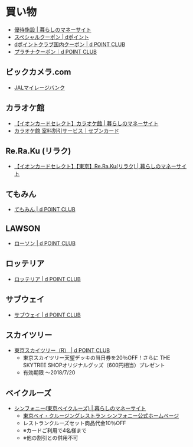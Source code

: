 # 買い物

- [優待施設 \| 暮らしのマネーサイト](http://area.aeon.co.jp/)
- [スペシャルクーポン | dポイント](https://www.premium-coupon.jp/docomo/)
- [dポイントクラブ国内クーポン \| d POINT CLUB](http://smt.docomo.ne.jp/portal/dpoint/src/dpc_web_coupon_category.html)
- [プラチナクーポン｜d POINT CLUB](https://dpoint.jp/ctrw/web/coupon/platinum_coup.html)

## ビックカメラ.com

- [JALマイレージバンク](http://partner.jal.co.jp/site/shop1/?tp=10589)

## カラオケ館

- [【イオンカードセレクト】カラオケ館 \| 暮らしのマネーサイト](http://area.aeon.co.jp/detail.html?id=16023&category=&page=1&prefecture=)
- [カラオケ館 室料割引サービス｜セブンカード](https://www.7card.co.jp/yutai/karaokekan/index.html)

## Re.Ra.Ku (リラク)

- [【イオンカードセレクト】【東京】Re\.Ra\.Ku\(リラク\) \| 暮らしのマネーサイト](http://area.aeon.co.jp/detail.html?id=15241&category=&page=1&prefecture=)

## てもみん

- [てもみん \| d POINT CLUB](https://dpoint.jp/ctrw/src/store/item/?id=8171&tab=coupon)

## LAWSON

- [ローソン \| d POINT CLUB](https://dpoint.jp/ctrw/src/store/item/?id=7780&tab=coupon)

## ロッテリア

- [ロッテリア \| d POINT CLUB](https://dpoint.jp/ctrw/src/store/item/?id=8107&tab=coupon)

## サブウェイ

- [サブウェイ \| d POINT CLUB](https://dpoint.jp/ctrw/src/store/item/?id=8104&tab=coupon)

## スカイツリー

- [東京スカイツリー（R） \| d POINT CLUB](https://dpoint.jp/ctrw/src/store/item/?id=69351&tab=coupon)
  - 東京スカイツリー天望デッキの当日券を20％OFF！さらに THE SKYTREE SHOPオリジナルグッズ（600円相当）プレゼント
  - 有効期限	〜2018/7/20

## ベイクルーズ

- [シンフォニー\(東京ベイクルーズ\) \| 暮らしのマネーサイト](http://area.aeon.co.jp/detail.html?id=10576&category=&page=1&prefecture=)
  - [東京ベイ・クルージングレストラン シンフォニー公式ホームページ](https://www.symphony-cruise.co.jp/index.php)
  - レストランクルーズセット商品代金10％OFF
  - ※カードご利用で4名様まで
  - ※他の割引との併用不可
